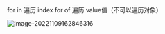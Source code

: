 for in 遍历 index
for of 遍历 value值（不可以遍历对象）

![image-20221109162846316](C:\Users\povison\AppData\Roaming\Typora\typora-user-images\image-20221109162846316.png)